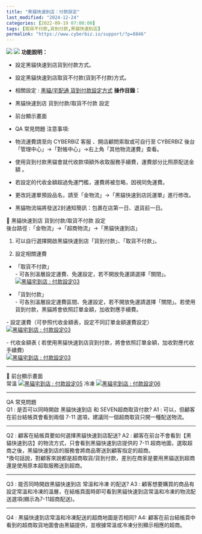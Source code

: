 ```yaml
---
title: "黑貓快速到店：付款設定"
last_modified: "2024-12-24"
categories: [2022-09-19 07:00:00]
tags: [取貨不付款,貨到付款,黑貓快速到店]
permalink: "https://www.cyberbiz.io/support/?p=8846"
---
```


![](https://www.cyberbiz.io/support/wp-content/uploads/適用站別.png)
[![](https://www.cyberbiz.io/support/wp-content/uploads/台灣站.png)](https://www.cyberbiz.io/support/?page_id=2490)
**功能說明：**  

* 設定黑貓快速到店貨到付款方式。
* 設定黑貓快速到店取貨不付款(貨到不付款)方式。
* 相關設定 : [黑貓/宅配通 貨到付款設定方式](https://www.cyberbiz.io/support/?p=5967)
**操作目錄：**

* 黑貓快速到店 貨到付款/取貨不付款 設定
* 前台顯示畫面
* QA 常見問題
注意事項:  

* 物流運費請至向 CYBERBIZ 客服 、開店顧問索取或可自行至 CYBERBIZ 後台「管理中心」→「對帳中心」→右上角「其他物流運費」查看。
* 使用貨到付款黑貓會就代收款項額外收取服務手續費，運費部分比照原配送金額 。 
* 若設定的代收金額超過免運門檻，運費將被忽略，因視同免運費。
* 更改託運單預設品名，請至「金物流」→「黑貓快速到店託運單」進行修改。
* 黑貓物流端將發送2封通知簡訊：包裹在店第一日、退貨前一日。

📌 黑貓快速到店 貨到付款/取貨不付款 設定  
後台路徑 :「金物流」→「超商物流」→「黑貓快速到店」  


1. 可以自行選擇開啟黑貓快速到店「貨到付款」、「取貨不付款」。  


2. 設定相關運費   


* 「取貨不付款」  
\- 可各別溫層設定運費、免運設定，若不開放免運請選擇「關閉」。  
[![黑貓宅到店 : 付款設定03](https://www.cyberbiz.io/support/wp-content/uploads/黑貓宅到店-付款設定10.png)](https://www.cyberbiz.io/support/wp-content/uploads/黑貓宅到店-付款設定10.png)  




* 「貨到付款」  
\- 可各別溫層設定運費區間、免運設定，若不開放免運請選擇「關閉」。若使用貨到付款，黑貓將會依照訂單金額，加收對應手續費。  

\- 設定運費（可參照代收金額表，設定不同訂單金額運費設定）  
[![黑貓宅到店 : 付款設定03](https://www.cyberbiz.io/support/wp-content/uploads/黑貓宅到店-付款設定11.png)](https://www.cyberbiz.io/support/wp-content/uploads/黑貓宅到店-付款設定11.png)  

\- 代收金額表 ( 若使用黑貓快速到店貨到付款，將會依照訂單金額，加收對應代收手續費)  
[![黑貓宅到店 : 付款設定03](https://www.cyberbiz.io/support/wp-content/uploads/黑貓宅到店-付款設定03.png)](https://www.cyberbiz.io/support/wp-content/uploads/黑貓宅到店-付款設定03.png)  




* * *

📌 前台顯示畫面  
常溫 [![黑貓宅到店 : 付款設定05](https://www.cyberbiz.io/support/wp-content/uploads/黑貓宅到店-付款設定05.png)](https://www.cyberbiz.io/support/wp-content/uploads/黑貓宅到店-付款設定05.png) 冷凍 [![黑貓宅到店 :
付款設定06](https://www.cyberbiz.io/support/wp-content/uploads/黑貓宅到店-付款設定06.png)](https://www.cyberbiz.io/support/wp-content/uploads/黑貓宅到店-付款設定06.png)  

* * *

QA 常見問題  
Q1 : 是否可以同時開啟 黑貓快速到店 和 SEVEN超商取貨付款? A1 : 可以，但顧客在前台結帳頁會看到兩個 7-11
選項，建議同一個超商取貨只開一種配送物流。

* * *

Q2 : 顧客在結帳頁要如何選擇黑貓快速到店配送? A2 : 顧客在前台不會看到【黑貓快速到店】的物流方式，只會看到黑貓快速到店提供的 7-11
超商地圖，選取超商之後，黑貓快速到店的服務會將商品寄送到顧客指定的超商。  
*換句話說，對顧客來說都是超商取貨/貨到付款，差別在商家是要用黑貓送到超商還是使用原本超取服務送到超商。 

* * *

Q3 : 能否同時開啟黑貓快速到店 常溫和冷凍 的配送? A3 :
顧客想要購買的商品有設定常溫和冷凍的溫層，在結帳頁面時即可看到黑貓快速到店常溫和冷凍的物流配送選項(顯示為7-11超商配送)。

* * *

Q4 : 黑貓快速到店常溫和冷凍配送的超商地圖是否相同?  A4: 顧客在前台結帳頁中看到的超商取貨地圖會由黑貓提供，並根據常溫或冷凍分別顯示相應的超商。

